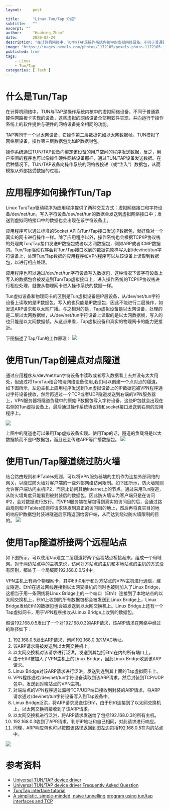 ```yaml
---
layout:     post

title:      "Linux Tun/Tap 介绍"
subtitle:   ""
excerpt: ""
author:     "Huabing Zhao"
date:       2020-02-24
description: "在计算机网络中，TUN与TAP是操作系统内核中的虚拟网络设备。不同于普通靠硬件网路板卡实现的设备，这些虚拟的网络设备全部用软件实现，并向运行于操作系统上的软件提供与硬件的网络设备完全相同的功能。"
image: "https://images.pexels.com/photos/1172105/pexels-photo-1172105.jpeg"
published: true
tags:
    - Linux
    - Tun/Tap
categories: [ Tech ]
---
```


# 什么是Tun/Tap

在计算机网络中，TUN与TAP是操作系统内核中的虚拟网络设备。不同于普通靠硬件网路板卡实现的设备，这些虚拟的网络设备全部用软件实现，并向运行于操作系统上的软件提供与硬件的网络设备完全相同的功能。

TAP等同于一个以太网设备，它操作第二层数据包如以太网数据帧。TUN模拟了网络层设备，操作第三层数据包比如IP数据封包。

操作系统通过TUN/TAP设备向绑定该设备的用户空间的程序发送数据，反之，用户空间的程序也可以像操作硬件网络设备那样，通过TUN/TAP设备发送数据。在后种情况下，TUN/TAP设备向操作系统的网络栈投递（或“注入”）数据包，从而模拟从外部接受数据的过程。

# 应用程序如何操作Tun/Tap

Linux Tun/Tap驱动程序为应用程序提供了两种交互方式：虚拟网络接口和字符设备/dev/net/tun。写入字符设备/dev/net/tun的数据会发送到虚拟网络接口中；发送到虚拟网络接口中的数据也会出现在该字符设备上。

应用程序可以通过标准的Socket API向Tun/Tap接口发送IP数据包，就好像对一个真实的网卡进行操作一样。除了应用程序以外，操作系统也会根据TCP/IP协议栈的处理向Tun/Tap接口发送IP数据包或者以太网数据包，例如ARP或者ICMP数据包。Tun/Tap驱动程序会将Tun/Tap接口收到的数据包原样写入到/dev/net/tun字符设备上，处理Tun/Tap数据的应用程序如VPN程序可以从该设备上读取到数据包，以进行相应处理。

应用程序也可以通过/dev/net/tun字符设备写入数据包，这种情况下该字符设备上写入的数据包会被发送到Tun/Tap虚拟接口上，进入操作系统的TCP/IP协议栈进行相应处理，就像从物理网卡进入操作系统的数据一样。

Tun虚拟设备和物理网卡的区别是Tun虚拟设备是IP层设备，从/dev/net/tun字符设备上读取的是IP数据包，写入的也只能是IP数据包，因此不能进行二层操作，如发送ARP请求和以太网广播。与之相对的是，Tap虚拟设备是以太网设备，处理的是二层以太网数据帧，从/dev/net/tun字符设备上读取的是以太网数据帧，写入的也只能是以太网数据帧。从这点来看，Tap虚拟设备和真实的物理网卡的能力更接近。

下图描述了Tap/Tun的工作原理：
![](/img/2020-02-24-linux-taptun/linux-tuntap.png)

# 使用Tun/Tap创建点对点隧道

通过应用程序从/dev/net/tun字符设备中读取或者写入数据看上去并没有太大用处，但通过将Tun/Tap结合物理网络设备使用,我们可以创建一个点对点的隧道。如下图所示，左边主机上应用程序发送到Tun虚拟设备上的IP数据包被VPN程序通过字符设备接收，然后再通过一个TCP或者UDP隧道发送到右端的VPN服务器上，VPN服务器将隧道负载中的原始IP数据包写入字符设备，这些IP包就会出现在右侧的Tun虚拟设备上，最后通过操作系统协议栈和socket接口发送到右侧的应用程序上。

![](/img/2020-02-24-linux-taptun/linux-tun-tunnel.png)

上图中的隧道也可以采用Tap虚拟设备实现。使用Tap的话，隧道的负载将是以太数据帧而不是IP数据包，而且还会传递ARP等广播数据包。
![](/img/2020-02-24-linux-taptun/linux-tap-tunnel.png)

# 使用Tun/Tap隧道绕过防火墙

结合路由规则和IPTables规则，可以将VPN服务器端的主机作为连接外部网络的网关，以绕过防火墙对客户端的一些外部网络访问限制。如下图所示，防火墙规则允许客户端访问主机IP2，而禁止访问其他Internet上的节点。通过采用Tun隧道，从防火墙角度只能看到被封装后的数据包，因此防火墙认为客户端只是在访问IP2，会对数据进行放行。而VPN服务端在解包得到真实的访问目的后，会通过路由规则和IPTables规则将请求转发到真正的访问目的地上，然后再将真实目的地的响应IP数据包封装进隧道后原路返回给客户端，从而达到绕过防火墙限制的目的。
![](/img/2020-02-24-linux-taptun/linux-access-internet-via-tunnel.png)

# 使用Tap隧道桥接两个远程站点

如下图所示，可以使用tap建立二层隧道将两个远程站点桥接起来，组成一个局域网。对于两边站点中的主机来说，访问对方站点的主机和本地站点的主机的方式没有区别，都处于一个局域网192.168.0.0/24中。

VPN主机上有两个物理网卡，其中Eth0用于和对方站点的VPN主机进行通信，建立隧道。Eth1在通过网线连接到以太网交换机的同时也被则加入了Linux Bridge，这相当于用一条网线将Linux Bridge上的一个端口（Eth1）连接到了本地站点的以太网交换机上，Eth1上收到的所有数据包都会被发送到Linux Bridge上，Linux Bridge发给Eth1的数据包也会被发送到以太网交换机上。Linux Bridge上还有一个Tap虚拟网卡，用于VPN程序接收从Linux Bridge上收到的数据包。

假设192.168.0.5发出了一个对192.168.0.3的ARP请求，该ARP请求在网络中经过的路径如下：

1. 192.168.0.5发出ARP请求，询问192.168.0.3的MAC地址。
1. 该ARP请求将被发送到以太网交换机上。
1. 以太网交换机对该请求进行泛洪，发送到其包括Eth1在内的所有端口上。
1. 由于Eth1被加入了VPN主机上的Linux Bridge，因此Linux Bridge收到该ARP请求。
1. Linux Bridge对该ARP请求进行泛洪，发送到连到其上面的Tap虚拟网卡上。
1. VPN程序通过/dev/net/tun字符设备读取到该ARP请求，然后封装到TCP/UDP包中，发送到对端站点的VPN主机。
1. 对端站点的VPN程序通过监听TCP/UDP端口接收到封装的ARP请求，将ARP请求通过/dev/net/tun字符设备写入到Tap设备中。
1. Linux Bridge泛洪，将ARP请求发送往Eth1，由于Eth1连接到了以太网交换机上，以太网交换机接收到了该ARP请求。
1. 以太网交换机进行泛洪，将ARP请求发送给了包括192.168.0.3的所有主机。
1. 192.168.0.3收到了APR请求，判断iP地址和自己相同，对此请求进行响应。
1. 同理，ARP响应包也可以按照该路径返回到图左边包括192.168.0.5在内的站点中。


![](/img/2020-02-24-linux-taptun/linux-bridge-tunnel.png)

# 参考资料
* [Universal TUN/TAP device driver](https://www.kernel.org/doc/Documentation/networking/tuntap.txt)
* [Universal TUN/TAP device driver Frequently Asked Question](http://vtun.sourceforge.net/tun/faq.html)
* [Tun/Tap interface tutorial](https://backreference.org/2010/03/26/tuntap-interface-tutorial/)
* [A simplistic, simple-minded, naive tunnelling program using tun/tap interfaces and TCP](https://github.com/gregnietsky/simpletun/blob/master/simpletun.c)

